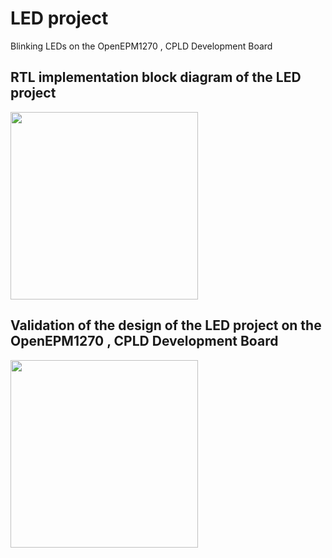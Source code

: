 # LED project
Blinking LEDs on the OpenEPM1270 , CPLD Development Board


## RTL implementation block diagram of the LED project

<div>
  <img src="https://github.com/Makjaballah/OpenEPM1270_CPLD_Projects/assets/170454462/82200227-05b5-4049-8408-d809b96bf249)" width="300">
</div>


## Validation of the design of the LED project on the OpenEPM1270 , CPLD Development Board 

<div>
  <img src="https://github.com/Makjaballah/OpenEPM1270_CPLD_Projects/assets/170454462/fb51f7cb-79d1-42c2-bbad-904a067e6270)" width="300">
</div>

